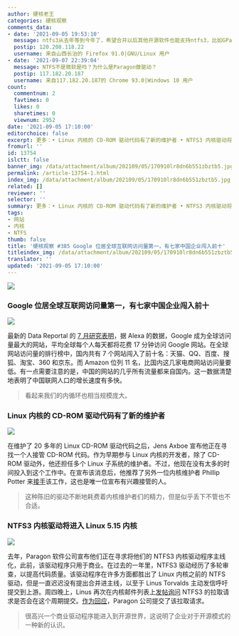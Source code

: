 ```yaml
---
author: 硬核老王
categories: 硬核观察
comments_data:
- date: '2021-09-05 19:53:10'
  message: ntfs3从去年等到今年了，希望合并以后其他开源软件也能支持ntfs3，比如GParted
  postip: 120.208.118.22
  username: 来自山西长治的 Firefox 91.0|GNU/Linux 用户
- date: '2021-09-07 22:39:04'
  message: NTFS不是微软是吗？为什么是Paragon做驱动？
  postip: 117.182.20.187
  username: 来自117.182.20.187的 Chrome 93.0|Windows 10 用户
count:
  commentnum: 2
  favtimes: 0
  likes: 0
  sharetimes: 0
  viewnum: 2952
date: '2021-09-05 17:10:00'
editorchoice: false
excerpt: 更多：• Linux 内核的 CD-ROM 驱动代码有了新的维护者 • NTFS3 内核驱动将进入 Linux 5.15 内核
fromurl: ''
id: 13754
islctt: false
banner_img: /data/attachment/album/202109/05/170910lr8dn6b551zbztb5.jpg
permalink: /article-13754-1.html
index_img: /data/attachment/album/202109/05/170910lr8dn6b551zbztb5.jpg
related: []
reviewer: ''
selector: ''
summary: 更多：• Linux 内核的 CD-ROM 驱动代码有了新的维护者 • NTFS3 内核驱动将进入 Linux 5.15 内核
tags:
- 网站
- 内核
- NTFS
thumb: false
title: '硬核观察 #385 Google 位居全球互联网访问量第一，有七家中国企业闯入前十'
titleindex_img: /data/attachment/album/202109/05/170910lr8dn6b551zbztb5.jpg
translator: ''
updated: '2021-09-05 17:10:00'
---
```


![](/data/attachment/album/202109/05/170910lr8dn6b551zbztb5.jpg)


### Google 位居全球互联网访问量第一，有七家中国企业闯入前十


![](/data/attachment/album/202109/05/171059c8yqi868zj8z7cfs.png)


最新的 Data Reportal 的 [7 月研究表明](https://datareportal.com/reports/digital-2021-global-overview-report)，据 Alexa 的数据，Google 成为全球访问量最大的网站，平均全球每个人每天都将花费 17 分钟访问 Google 网站。在全球网站访问量的排行榜中，国内共有 7 个网站闯入了前十名：天猫、QQ、百度、搜狐、淘宝、360 和京东。而 Amazon 位列 11 名，比国内这几家电商网站访问量要低。有一点需要注意的是，中国的网站的几乎所有流量都来自国内。这一数据清楚地表明了中国联网人口的增长速度有多快。



> 
> 看起来我们的内循环也相当规模庞大。
> 
> 
> 


### Linux 内核的 CD-ROM 驱动代码有了新的维护者


![](/data/attachment/album/202109/05/170949hqrbaatwbmwvsmzf.jpg)


在维护了 20 多年的 Linux CD-ROM 驱动代码之后，Jens Axboe 宣布他正在寻找一个人接管 CD-ROM 代码。作为早期参与 Linux 内核的开发者，除了 CD-ROM 驱动外，他还担任多个 Linux 子系统的维护者。不过，他现在没有太多的时间投入到这个工作中。在宣布该消息后，他推荐了另外一位内核维护者 Phillip Potter 来[接手](https://www.phoronix.com/scan.php?page=news_item&px=Linux-CD-ROM-New-Developer)该工作，这也是唯一位宣布有兴趣接管的人。



> 
> 这种陈旧的驱动不断地耗费着内核维护者们的精力，但是似乎丢下不管也不合适。
> 
> 
> 


### NTFS3 内核驱动将进入 Linux 5.15 内核


![](/data/attachment/album/202109/05/171003dvl39e3fzfg1p1gk.jpg)


去年，Paragon 软件公司宣布他们正在寻求将他们的 NTFS3 内核驱动程序主线化，此前，该驱动程序只用于商业。在过去的一年里，NTFS3 驱动经历了多轮审查，以提高代码质量。该驱动程序在许多方面都胜出了 Linux 内核之前的 NTFS 驱动，但是一直迟迟没有提出合并进主线，以至于 Linus Torvalds 主动发信呼吁提交到上游。周四晚上，Linus 再次在内核邮件列表上[发帖询问](http://lkml.iu.edu/hypermail/linux/kernel/2109.0/02428.html) NTFS3 的拉取请求是否会在这个周期提交。[作为回应](https://www.phoronix.com/scan.php?page=news_item&px=NTFS3-For-Linux-5.15)，Paragon 公司提交了该拉取请求。



> 
> 很高兴一个商业驱动程序能进入到开源世界，这说明了企业对于开源模式的一种新的认识。
> 
> 
>